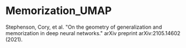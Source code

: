 # Memorization_UMAP
Stephenson, Cory, et al. "On the geometry of generalization and memorization in deep neural networks." arXiv preprint arXiv:2105.14602 (2021).

